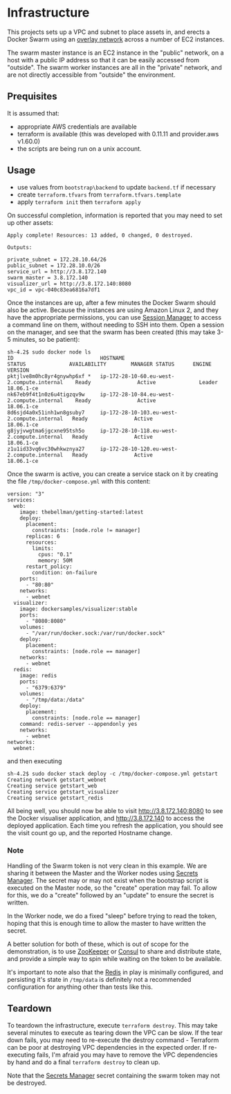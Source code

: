 # Infrastructure

This projects sets up a VPC and subnet to place assets in, and erects a Docker Swarm using an [overlay network](https://docs.docker.com/network/network-tutorial-overlay/) across a number of EC2 instances.

The swarm master instance is an EC2 instance in the "public" network, on a host with a public IP address so that it can be easily accessed from "outside". The swarm worker instances are all in the "private" network, and are not directly accessible from "outside" the environment.

## Prequisites
It is assumed that:
 - appropriate AWS credentials are available
 - terraform is available (this was developed with 0.11.11 and provider.aws v1.60.0)
 - the scripts are being run on a unix account.

## Usage

 - use values from `bootstrap\backend` to update `backend.tf` if necessary
 - create  `terraform.tfvars` from `terraform.tfvars.template`
 - apply `terraform init` then `terraform apply`

On successful completion, information is reported that you may need to set up other assets:

```
Apply complete! Resources: 13 added, 0 changed, 0 destroyed.

Outputs:

private_subnet = 172.28.10.64/26
public_subnet = 172.28.10.0/26
service_url = http://3.8.172.140
swarm_master = 3.8.172.140
visualizer_url = http://3.8.172.140:8080
vpc_id = vpc-040c83ea6816a7df1
```

Once the instances are up, after a few minutes the Docker Swarm should also be active. Because the instances are using Amazon Linux 2, and they have the appropriate permissions, you can use [Session Manager](https://docs.aws.amazon.com/systems-manager/latest/userguide/session-manager.html) to access a command line on them, without needing to SSH into them. Open a session on the manager, and see that the swarm has been created (this may take 3-5 minutes, so be patient):

```
sh-4.2$ sudo docker node ls
ID                            HOSTNAME                                      STATUS              AVAILABILITY        MANAGER STATUS      ENGINE VERSION
pktjlve8m0hc8yr4gnywhp6xf *   ip-172-28-10-60.eu-west-2.compute.internal    Ready               Active              Leader              18.06.1-ce
nk67eb9f4t1n0z6u4tigzqv9w     ip-172-28-10-84.eu-west-2.compute.internal    Ready               Active                                  18.06.1-ce
8d6sjd4a0x51inh1wn8gsuby7     ip-172-28-10-103.eu-west-2.compute.internal   Ready               Active                                  18.06.1-ce
g8jyjvwgtma6jgcxne95tsh5o     ip-172-28-10-118.eu-west-2.compute.internal   Ready               Active                                  18.06.1-ce
z1u1id33vq6vc30whkwznya27     ip-172-28-10-120.eu-west-2.compute.internal   Ready               Active                                  18.06.1-ce
```

Once the swarm is active, you can create a service stack on it by creating the file `/tmp/docker-compose.yml` with this content:

```
version: "3"
services:
  web:
    image: thebellman/getting-started:latest
    deploy:
      placement:
        constraints: [node.role != manager]
      replicas: 6
      resources:
        limits:
          cpus: "0.1"
          memory: 50M
      restart_policy:
        condition: on-failure
    ports:
      - "80:80"
    networks:
      - webnet
  visualizer:
    image: dockersamples/visualizer:stable
    ports:
      - "8080:8080"
    volumes:
      - "/var/run/docker.sock:/var/run/docker.sock"
    deploy:
      placement:
        constraints: [node.role == manager]
    networks:
      - webnet
  redis:
    image: redis
    ports:
      - "6379:6379"
    volumes:
      - "/tmp/data:/data"
    deploy:
      placement:
        constraints: [node.role == manager]
    command: redis-server --appendonly yes
    networks:
      - webnet
networks:
  webnet:
```

and then executing

```
sh-4.2$ sudo docker stack deploy -c /tmp/docker-compose.yml getstart
Creating network getstart_webnet
Creating service getstart_web
Creating service getstart_visualizer
Creating service getstart_redis
```

All being well, you should now be able to visit <http://3.8.172.140:8080> to see the Docker visualiser application, and <http://3.8.172.140> to access the deployed application. Each time you refresh the application, you should see the visit count go up, and the reported Hostname change.

### Note
Handling of the Swarm token is not very clean in this example. We are sharing it between the Master and the Worker nodes using [Secrets Manager](https://aws.amazon.com/secrets-manager/). The secret may or may not exist when the bootstrap script is executed on the Master node, so the "create" operation may fail. To allow for this, we do a "create" followed by an "update" to ensure the secret is written.

In the Worker node, we do a fixed "sleep" before trying to read the token, hoping that this is enough time to allow the master to have written the secret.

A better solution for both of these, which is out of scope for the demonstration, is to use [ZooKeeper](https://zookeeper.apache.org/) or [Consul](https://www.consul.io/) to share and distribute state, and provide a simple way to spin while waiting on the token to be available.

It's important to note also that the [Redis](https://redis.io/) in play is minimally configured, and persisting it's state in `/tmp/data` is definitely not a recommended configuration for anything other than tests like this.


## Teardown

To teardown the infrastructure, execute `terraform destroy`. This may take several minutes to execute as tearing down the VPC can be slow. If the tear down fails, you may need to re-execute the destroy command - Terraform can be poor at destroying VPC dependencies in the expected order. If re-executing fails, I'm afraid you may have to remove the VPC dependencies by hand and do a final `terraform destroy` to clean up.

Note that the [Secrets Manager](https://aws.amazon.com/secrets-manager/) secret containing the swarm token may not be destroyed.
